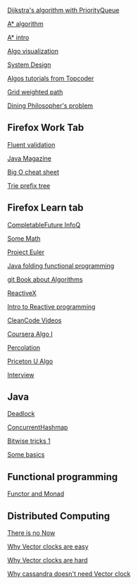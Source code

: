 

[Dijkstra's algorithm with PriorityQueue](http://krishnalearnings.blogspot.com/2015/07/implementation-in-java-for-dijkstras.html?_sm_au_=iVVq7qSnRsH0N6FH)

[A* algorithm](http://www.redblobgames.com/pathfinding/a-star/introduction.html)

[A* intro](https://www.raywenderlich.com/4946/introduction-to-a-pathfinding)

[Algo visualization](https://www.educative.io/collection/5642554087309312/5679846214598656)

[System Design](https://www.educative.io/collection/5668639101419520/5649050225344512)

[Algos tutorials from Topcoder](https://www.topcoder.com/community/data-science/data-science-tutorials/)

[Grid weighted path](http://www.sanfoundry.com/java-program-find-shortest-path-between-two-vertices-using-dijkstras-algorithm/)

[Dining Philosopher's problem](https://codereview.stackexchange.com/questions/25989/dining-philosophers-problem-solution-with-java-reentrantlock)


Firefox Work Tab
----------------

[Fluent validation](https://github.com/JeremySkinner/FluentValidation)

[Java Magazine](http://www.javamagazine.mozaicreader.com)

[Big O cheat sheet](http://bigocheatsheet.com/)

[Trie prefix tree](http://www.programcreek.com/2014/05/leetcode-implement-trie-prefix-tree-java/)



Firefox Learn tab
-----------------
[CompletableFuture InfoQ](https://www.infoq.com/articles/Functional-Style-Callbacks-Using-CompletableFuture)

[Some Math](http://web.stanford.edu/~kdevlin/MathGuy.html)

[Project Euler](https://projecteuler.net/archives)

[Java folding functional programming](https://pysaumont.github.io/2016/06/11/Folding-the-Universe-part-I.html)

[git Book about Algorithms](https://roy3221.gitbooks.io/algorithms/content/)

[ReactiveX](http://reactivex.io/documentation/observable.html)

[Intro to Reactive programming](https://gist.github.com/staltz/868e7e9bc2a7b8c1f754)

[CleanCode Videos](https://cleancoders.com/videos/java-case-study)

[Coursera Algo I](https://www.coursera.org/learn/algorithms-part1)

[Percolation](http://coursera.cs.princeton.edu/algs4/assignments/percolation.html)

[Priceton U Algo](http://algs4.cs.princeton.edu/12oop/)

[Interview](https://medium.com/garbage-collection/managed-by-qs-engineering-interview-process-3806377813bf)

Java
----
[Deadlock](http://www.javaworld.com/article/2075692/java-concurrency/avoid-synchronization-deadlocks.html)

[ConcurrentHashmap](https://www.ibm.com/developerworks/java/library/j-jtp08223/index.html)

[Bitwise tricks 1](https://www.techiedelight.com/bit-hacks-part-3-playing-rightmost-set-bit-number/)

[Some basics](http://www.javaperformancetuning.com/news/newtips189.shtml)

Functional programming
----
[Functor and Monad](https://dzone.com/articles/functor-and-monad-examples-in-plain-java)

Distributed Computing
-------------------
[There is no Now](https://queue.acm.org/detail.cfm?id=2745385)

[Why Vector clocks are easy](http://basho.com/posts/technical/why-vector-clocks-are-easy/)

[Why Vector clocks are hard](http://basho.com/posts/technical/why-vector-clocks-are-hard/)

[Why cassandra doesn't need Vector clock](https://www.datastax.com/dev/blog/why-cassandra-doesnt-need-vector-clocks)
